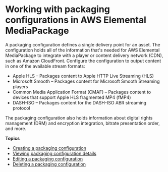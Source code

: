 # Working with packaging configurations in AWS Elemental MediaPackage<a name="pkg-cfig"></a>

A packaging configuration defines a single delivery point for an asset\. The configuration holds all of the information that's needed for AWS Elemental MediaPackage to integrate with a player or content delivery network \(CDN\), such as Amazon CloudFront\. Configure the configuration to output content in one of the available stream formats:
+ Apple HLS – Packages content to Apple HTTP Live Streaming \(HLS\) 
+ Microsoft Smooth – Packages content for Microsoft Smooth Streaming players
+ Common Media Application Format \(CMAF\) – Packages content to devices that support Apple HLS fragmented MP4 \(fMP4\)
+ DASH\-ISO – Packages content for the DASH\-ISO ABR streaming protocol

The packaging configuration also holds information about digital rights management \(DRM\) and encryption integration, bitrate presentation order, and more\.

**Topics**
+ [Creating a packaging configuration](pkg-cfig-create.md)
+ [Viewing packaging configuration details](pkg-cfig-view.md)
+ [Editing a packaging configuration](pkg-cfig-edit.md)
+ [Deleting a packaging configuration](pkg-cfig-delete.md)